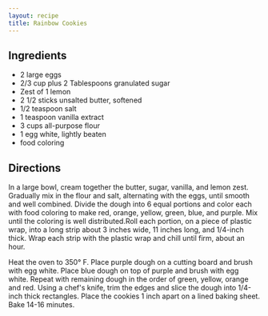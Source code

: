 ```yaml
---
layout: recipe
title: Rainbow Cookies
---
```


## Ingredients

* 2 large eggs
* 2/3 cup plus 2 Tablespoons granulated sugar
* Zest of 1 lemon
* 2 1/2 sticks unsalted butter, softened
* 1/2 teaspoon salt
* 1 teaspoon vanilla extract
* 3 cups all-purpose flour
* 1 egg white, lightly beaten
* food coloring

## Directions

In a large bowl, cream together the butter, sugar, vanilla, and lemon
zest. Gradually mix in the flour and salt, alternating with the eggs,
until smooth and well combined. Divide the dough into 6 equal portions
and color each with food coloring to make red, orange, yellow, green,
blue, and purple. Mix until the coloring is well distributed.Roll each
portion, on a piece of plastic wrap, into a long strip about 3 inches
wide, 11 inches long, and 1/4-inch thick. Wrap each strip with the
plastic wrap and chill until firm, about an hour.

Heat the oven to 350° F. Place purple dough on a cutting board and brush
with egg white. Place blue dough on top of purple and brush with egg
white. Repeat with remaining dough in the order of green, yellow, orange
and red. Using a chef's knife, trim the edges and slice the dough into
1/4-inch thick rectangles. Place the cookies 1 inch apart on a lined
baking sheet. Bake 14-16 minutes.
